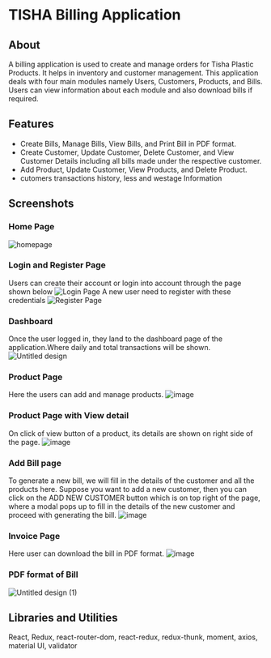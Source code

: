 # TISHA Billing Application
## About
A billing application is used to create and manage orders for Tisha Plastic Products. It helps in inventory and customer management. This application deals with four main modules namely Users, Customers, Products, and Bills. Users can view information about each module and also download bills if required.

## Features
* Create Bills, Manage Bills, View Bills, and Print Bill in PDF format.
* Create Customer, Update Customer, Delete Customer, and View Customer Details including all bills made under the respective customer.
* Add Product, Update Customer, View Products, and Delete Product.
* cutomers transactions history, less and westage Information 

## Screenshots
### Home Page
![homepage](https://github.com/user-attachments/assets/c26c5d41-3a1d-4245-8f98-69f93ac79de6)


### Login and Register Page
Users can create their account or login into account through the page shown below
![Login Page](https://github.com/user-attachments/assets/dc5a5071-e84f-4d7d-9626-f217a0b888f8)
A new user need to register with these credentials
![Register Page](https://github.com/user-attachments/assets/f9ed8c1c-c8aa-4507-9a43-21bd986bc7d2)

### Dashboard
Once the user logged in, they land to the dashboard page of the application.Where daily and total transactions will be shown.
![Untitled design](https://github.com/user-attachments/assets/0210a4cb-1b8f-45a0-b47d-05926f8b1abb)




### Product Page
Here the users can add and manage products.
![image](https://github.com/user-attachments/assets/0961d2bf-7702-4b38-95c4-ee9580afe263)

### Product Page with View detail
On click of view button of a product, its details are shown on right side of the page.
![image](https://github.com/user-attachments/assets/4e18084d-619a-4d9c-9e6b-24a634f07c45)




### Add Bill page
To generate a new bill, we will fill in the details of the customer and all the products here. Suppose you want to add a new customer, then you can click on the ADD NEW CUSTOMER button which is on top right of the page, where a modal pops up to fill in the details of the new customer and proceed with generating the bill.
![image](https://github.com/user-attachments/assets/71318970-52a8-4039-b05a-e698213bfc82)


### Invoice Page
Here user can download the bill in PDF format.
![image](https://github.com/user-attachments/assets/bfc8014e-24f4-455c-a789-cb68f890be35)

### PDF format of Bill
![Untitled design (1)](https://github.com/user-attachments/assets/de2aea29-e11e-433e-9d60-14f1f062f3fd)

## Libraries and Utilities
React, Redux, react-router-dom, react-redux, redux-thunk, moment, axios, material UI, validator
